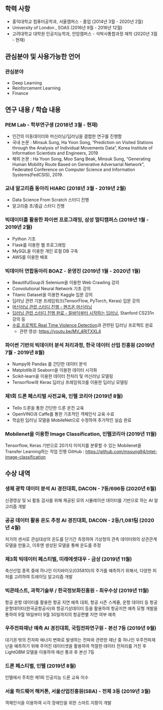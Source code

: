 ## 학력 사항
- 홍익대학교 컴퓨터공학과, 서울캠퍼스 - 졸업 (2014년 3월 - 2020년 2월)
- University of London , SOAS (2016년 9월 - 2016년 12월)
- 고려대학교 대학원 인공지능학과, 안암캠퍼스 - 석박사통합과정 재학 (2020년 3월 - 현재)

## 관심분야 및 사용가능한 언어
### 관심분야
- Deep Learning
- Reinforcement Learning
- Finance

## 연구 내용 / 학습 내용
### PEM Lab - 학부연구생 (2018년 3월 - 현재)
- 인간의 이동데이터와 머신러닝/딥러닝을 결합한 연구를 진행함
- 국내 논문 : Minsuk Sung, Ha Yoon Song, “Prediction on Visited Stations through the Analysis of Individual Movements Data”, Korea Institute of Information Scientists and Engineers, 2019
- 해외 논문 : Ha Yoon Song, Moo Sang Beak, Minsuk Sung, “Generating Human Mobility Route Based on Generative Adversarial Network”, Federated Conference on Computer Science and Information Systems(FedCSIS),  2019.
### 교내 알고리즘 동아리 HIARC (2018년 3월 - 2019년 2월)
- Data Science From Scratch 스터디 진행
- 알고리즘 초/중급 스터디 진행
### 빅데이터를 활용한 파이썬 프로그래밍, 삼성 멀티캠퍼스 (2019년 1월 - 2019년 2월)
- Python 기초
- Flask를 이용한 웹 프로그래밍
- MySQL을 이용한 개인 로컬  DB 구축
- AWS를 이용한 배포
### 빅데이터 연합동아리 BOAZ - 운영진 (2019년 1월 - 2020년 1월)
- BeautifulSoup과 Selenium을 이용한 Web Crawling 강의
- Convolutional Neural Network 기초 강의
- Titanic Dataset을 이용한 Kaggle 입문 강의
- 딥러닝 관련 기본 프레임워크(TensorFlow, PyTorch, Keras) 입문 강의
- [머신러닝 관련 스터디 진행 - 핸즈온 머신러닝](https://github.com/mssung94/Hands-On-MachineLearning )
- [딥러닝 관련 스터디 진행 완료 - 밑바닥부터 시작하는 딥러닝](https://github.com/mssung94/deep-learning-from-scratch), Stanford CS231n 강의 등
- [수료 프로젝트 Real Time Violence Detection](https://github.com/mssung94/boaz-adv-project)과 관련된 딥러닝 프로젝트 완료
  - 관련 영상:  https://youtu.be/MV_4RITXXL4 
### 파이썬 기반의 빅데이터 분석 처리과정, 한국 데이터 산업 진흥원 (2019년 7월 - 2019년 8월)
- Numpy와 Pandas 를 간단한 데이터 분석
- Matplotlib과 Seaborn을 이용한 데이터 시각화
- Scikit-learn을 이용한 데이터 전처리 및 머신러닝 모델링 
- Tensorflow와 Keras 딥러닝 프레임워크를 이용한 딥러닝 모델링
### 제1회 드론 페스티벌 사전교육, 인텔 코리아 (2019년 8월)
- Tello 드론을 통한 간단한 드론 운전 교육
- OpenVINO과 Caffe를 통한 기초적인 객체인식 교육 수료
- 학습된 딥러닝 모델을 MobileNet으로 수정하여 추가적인 실습 완료 
### Mobilenet을 이용한 Image Classification, 인텔코리아 (2019년 11월)
Tensorflow, Keras 기반으로 20가지 이미지를 분류할 수 있는 Mobilenet을 Transfer Learning하는 작업 진행
GitHub : https://github.com/mssung94/intel-image-classification

## 수상 내역
### 생체 광학 데이터 분석 AI 경진대회, DACON - 7등/696등 (2020년 6월)
신경영상 및 뇌 활동 검사를 위해 제공된 모의 시뮬레이션 데이터를 기반으로 하는 AI 알고리즘 개발
### 공공 데이터 활용 온도 추정 AI 경진대회, DACON - 2등/1,081팀 (2020년 4월)
저가의 센서로 관심대상의 온도를 단기간 측정하여 기상청의 관측 데이터와의 상관관계 모델을 만들고, 이후엔 생성된 모델을 통해 온도를 추정
### 제3회 빅데이터 페스티벌, 미래에셋대우 - 금상 (2019년 11월)
축산산업 종목 중에 하나인 이지바이오(035810)의 주가를 예측하기 위해서, 다양한 피처를 고려하여 트레이딩 알고리즘 개발
### 빅콘테스트, 과학기술부 / 한국정보화진흥원 - 최우수상 (2019년 11월)
항공 운항 데이터를 활용한 항공 지연 예측 대회, 항공 시즌 스케쥴, 운항 데이터 등 항공운항데이터(한국공항공사)와 항공기상데이터 등을 활용하여 항공지연 예측 모형 개발을 통하여 9월 16일부터 9월 30일까지의 항공편별 지연 여부 예측
### 우주전파재난 예측 AI 경진대회, 국립전파연구원 - 본선 7등 (2019년 9월)
대기권 밖의 전자파 에너지 변화로 발생하는 전파와 관련한 재난 중 하나인  우주전파재난을 예측하기 위해 주어진 데이터셋을 활용하여 적절한 데이터 전처리를 거친 후 LightGBM 모델을 이용하여 예선 통과 후 본선 7등
### 드론 페스티벌, 인텔 (2019년 8월)
인텔에서 주최한 제1회 인공지능 드론 교육 이수
### 서울 하드웨어 해커톤, 서울산업진흥원(SBA) - 전체 3등 (2019년 3월)
객체인식을 이용하여  시각 장애인을 위한 스마트 지팡이 개발
